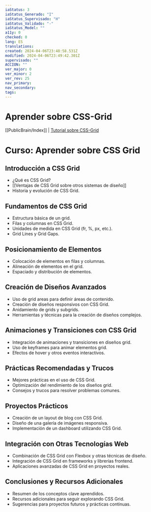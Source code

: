 ```yaml
---
iaStatus: 3
iaStatus_Generado: "I"
iaStatus_Supervisado: "H"
iaStatus_Validado: "-"
iaStatus_Model: ""
a11y: 0
checked: 0
lang: ES
translations: 
created: 2024-04-06T23:48:58.531Z
modified: 2024-04-06T23:49:42.301Z
supervisado: ""
ACCION: ""
ver_major: 0
ver_minor: 2
ver_rev: 25
nav_primary: 
nav_secondary: 
tags:
---
```

# Aprender sobre CSS-Grid

[[PublicBrain/Index]] | [Tutorial sobre CSS-Grid](https://www.coltsteele.com/tutorials/mastering-css-grid)

# Curso: Aprender sobre CSS Grid

## Introducción a CSS Grid
- ¿Qué es CSS Grid?
- [[Ventajas de CSS Grid sobre otros sistemas de diseño]]
- Historia y evolución de CSS Grid.

## Fundamentos de CSS Grid
- Estructura básica de un grid.
- Filas y columnas en CSS Grid.
- Unidades de medida en CSS Grid (fr, %, px, etc.).
- Grid Lines y Grid Gaps.

## Posicionamiento de Elementos
- Colocación de elementos en filas y columnas.
- Alineación de elementos en el grid.
- Espaciado y distribución de elementos.

## Creación de Diseños Avanzados
- Uso de grid areas para definir áreas de contenido.
- Creación de diseños responsivos con CSS Grid.
- Anidamiento de grids y subgrids.
- Herramientas y técnicas para la creación de diseños complejos.

## Animaciones y Transiciones con CSS Grid
- Integración de animaciones y transiciones en diseños grid.
- Uso de keyframes para animar elementos grid.
- Efectos de hover y otros eventos interactivos.

## Prácticas Recomendadas y Trucos
- Mejores prácticas en el uso de CSS Grid.
- Optimización del rendimiento de los diseños grid.
- Consejos y trucos para resolver problemas comunes.

## Proyectos Prácticos
- Creación de un layout de blog con CSS Grid.
- Diseño de una galería de imágenes responsiva.
- Implementación de un dashboard utilizando CSS Grid.

## Integración con Otras Tecnologías Web
- Combinación de CSS Grid con Flexbox y otras técnicas de diseño.
- Integración de CSS Grid en frameworks y librerías frontend.
- Aplicaciones avanzadas de CSS Grid en proyectos reales.

## Conclusiones y Recursos Adicionales
- Resumen de los conceptos clave aprendidos.
- Recursos adicionales para seguir explorando CSS Grid.
- Sugerencias para proyectos futuros y prácticas continuas.
